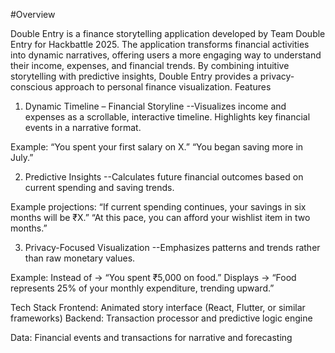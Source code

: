 #Overview

Double Entry is a finance storytelling application developed by Team Double Entry for Hackbattle 2025.
The application transforms financial activities into dynamic narratives, offering users a more engaging way to understand their income, expenses, and financial trends. By combining intuitive storytelling with predictive insights, Double Entry provides a privacy-conscious approach to personal finance visualization.
Features
1. Dynamic Timeline – Financial Storyline
--Visualizes income and expenses as a scrollable, interactive timeline.
Highlights key financial events in a narrative format.

Example:
“You spent your first salary on X.”
“You began saving more in July.”

2. Predictive Insights
--Calculates future financial outcomes based on current spending and saving trends.

Example projections:
“If current spending continues, your savings in six months will be ₹X.”
“At this pace, you can afford your wishlist item in two months.”

3. Privacy-Focused Visualization
--Emphasizes patterns and trends rather than raw monetary values.

Example:
Instead of → “You spent ₹5,000 on food.”
Displays → “Food represents 25% of your monthly expenditure, trending upward.”

Tech Stack
Frontend: Animated story interface (React, Flutter, or similar frameworks)
Backend: Transaction processor and predictive logic engine

Data: Financial events and transactions for narrative and forecasting
